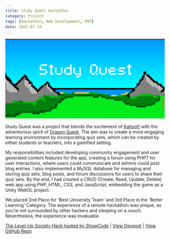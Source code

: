 ```yaml
---
title: Study Quest Hackathon
category: Project
tags: [Hackathon, Web Development, PHP]
date: 2021-07-18
---
```


![Study Quest Thumbnail](../images/post-images/study-quest-thumbnail.png)

Study Quest was a project that blends the excitement of [Kahoot!](https://kahoot.com/) with the adventurous spirit of [Dragon Quest](https://en.wikipedia.org/wiki/Dragon_Quest). The aim was to create a more engaging learning environment by incorporating quiz sets, which can be created by either students or teachers, into a gamified setting.

My responsibilities included developing community engagement and user generated content features for the app, creating a forum using PHP7 for user interactions, where users could communicate and admins could post blog entries. I also implemented a MySQL database for managing and storing quiz sets, blog posts, and forum discussions for users to share their quiz sets. By the end, I had created a CRUD (Create, Read, Update, Delete) web app using PHP, HTML, CSS, and JavaScript, embedding the game as a Unity WebGL project.

We placed 2nd Place for 'Best University Team' and 3rd Place in the 'Better Learning' Category. The experience of a remote hackathon was unique, as you're not surrounded by other hackers and sleeping on a couch. Nevertheless, the experience was invaluable. 

[The Level-Up Society Hack hosted by ShowCode](https://level-up-society-13094.devpost.com/) | [View Devpost](https://devpost.com/software/study-quest) | [View GitHub Repo](https://github.com/AdnanTech/studyquest)